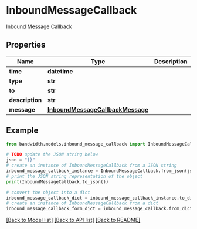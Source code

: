 # InboundMessageCallback

Inbound Message Callback

## Properties

Name | Type | Description | Notes
------------ | ------------- | ------------- | -------------
**time** | **datetime** |  | 
**type** | **str** |  | 
**to** | **str** |  | 
**description** | **str** |  | 
**message** | [**InboundMessageCallbackMessage**](InboundMessageCallbackMessage.md) |  | 

## Example

```python
from bandwidth.models.inbound_message_callback import InboundMessageCallback

# TODO update the JSON string below
json = "{}"
# create an instance of InboundMessageCallback from a JSON string
inbound_message_callback_instance = InboundMessageCallback.from_json(json)
# print the JSON string representation of the object
print(InboundMessageCallback.to_json())

# convert the object into a dict
inbound_message_callback_dict = inbound_message_callback_instance.to_dict()
# create an instance of InboundMessageCallback from a dict
inbound_message_callback_form_dict = inbound_message_callback.from_dict(inbound_message_callback_dict)
```
[[Back to Model list]](../README.md#documentation-for-models) [[Back to API list]](../README.md#documentation-for-api-endpoints) [[Back to README]](../README.md)


